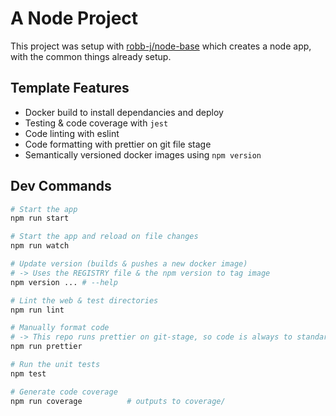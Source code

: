 # A Node Project

This project was setup with [robb-j/node-base](https://github.com/robb-j/node-base/) which creates a node app, with the common things already setup.

## Template Features

- Docker build to install dependancies and deploy
- Testing & code coverage with `jest`
- Code linting with eslint
- Code formatting with prettier on git file stage
- Semantically versioned docker images using `npm version`

## Dev Commands

```bash
# Start the app
npm run start

# Start the app and reload on file changes
npm run watch

# Update version (builds & pushes a new docker image)
# -> Uses the REGISTRY file & the npm version to tag image
npm version ... # --help

# Lint the web & test directories
npm run lint

# Manually format code
# -> This repo runs prettier on git-stage, so code is always to standard
npm run prettier

# Run the unit tests
npm test

# Generate code coverage
npm run coverage          # outputs to coverage/
```
